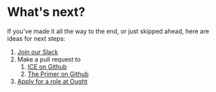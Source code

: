 # What's next?

If you've made it all the way to the end, or just skipped ahead, here are ideas for next steps:

1. [Join our Slack](https://join.slack.com/t/ice-1mh7029/shared\_invite/zt-1guya9qf7-y\_N0Uv0nEt3vMTuaXp5k3Q)
2. Make a pull request to
   1. [ICE on Github](https://github.com/oughtinc/ice)
   2. [The Primer on Github](https://github.com/oughtinc/primer)
3. [Apply for a role at Ought](https://ought.org/careers)
